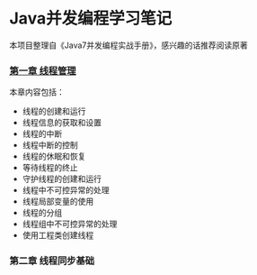 # Java并发编程学习笔记
本项目整理自《Java7并发编程实战手册》，感兴趣的话推荐阅读原著

### [第一章 线程管理](https://github.com/yxxcoder/Concurryency-Learning/tree/master/Chapter1)
本章内容包括：
- 线程的创建和运行
- 线程信息的获取和设置
- 线程的中断
- 线程中断的控制
- 线程的休眠和恢复
- 等待线程的终止
- 守护线程的创建和运行
- 线程中不可控异常的处理
- 线程局部变量的使用
- 线程的分组
- 线程组中不可控异常的处理
- 使用工程类创建线程
### 第二章 线程同步基础
